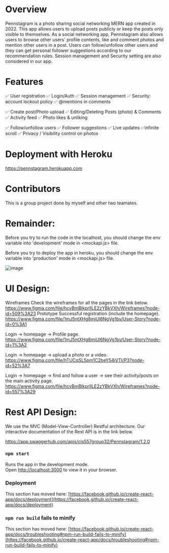 # Overview
Pennstagram is a photo sharing social networking MERN app created in 2022. This app allows users to upload posts publicly or keep the posts only visible to themselves. As a social networking app, Pennstagram also allows users to browse other users' profile contents, like and comment photos and mention other users in a post. Users can follow/unfollow other users and they can get personal follower suggestions according to our recommendation rules. Session management and Security setting are also considered in our app.

# Features
✅ User registration ✅ Login/Auth ✅ Session management ✅ Security: account lockout policy ✅ @mentions in comments

✅ Create post/Photo upload ✅ Editing/Deleting Posts (photo) & Comments ✅ Activity feed ✅ Photo likes & unliking

✅ Follow/unfollow users ✅ Follower suggestions ✅ Live updates ✅infinite scroll ✅ Privacy / Visibility control on photos

# Deployment with Heroku
https://pennstagram.herokuapp.com

# Contributors 
This is a group project done by myself and other two teamates.

# Remainder: 
Before you try to run the code in the localhost, you should change the env variable into 'development' mode in <mockapi.js> file. 

Before you try to deploy the app in heroku, you should change the env variable into 'production' mode in <mockapi.js> file. 

![image](https://user-images.githubusercontent.com/93689757/208328012-05916aaa-5f46-436e-a921-f2401cc5b2a5.png)

# UI Design:
Wireframes
Check the wireframes for all the pages in the link below. https://www.figma.com/file/hcvBmBlkprIlLE2zYBkVXh/Wireframes?node-id=509%3A23
Prototype
Successful registration (include the homepage). https://www.figma.com/file/1mJ5ntXHg8miUl6NgVg1bv/User-Story?node-id=0%3A1

Login -> homepage -> Profile page. https://www.figma.com/file/1mJ5ntXHg8miUl6NgVg1bv/User-Story?node-id=1%3A2

Login -> homepage -> upload a photo or a video. https://www.figma.com/file/hTUCqSL5pm1C2beY54iVTI/P3?node-id=52%3A7

Login -> homepage -> find and follow a user -> see their activity/posts on the main activity page. https://www.figma.com/file/hcvBmBlkprIlLE2zYBkVXh/Wireframes?node-id=557%3A29

# Rest API Design:
We use the MVC (Model-View-Controller) Restful architecture. Our interactive documentation of the Rest API is in the link below.

https://app.swaggerhub.com/apis/cis557group32/Pennstagram/1.2.0


### `npm start`

Runs the app in the development mode.\
Open [http://localhost:3000](http://localhost:3000) to view it in your browser.

### Deployment

This section has moved here: [https://facebook.github.io/create-react-app/docs/deployment](https://facebook.github.io/create-react-app/docs/deployment)

### `npm run build` fails to minify

This section has moved here: [https://facebook.github.io/create-react-app/docs/troubleshooting#npm-run-build-fails-to-minify](https://facebook.github.io/create-react-app/docs/troubleshooting#npm-run-build-fails-to-minify)

